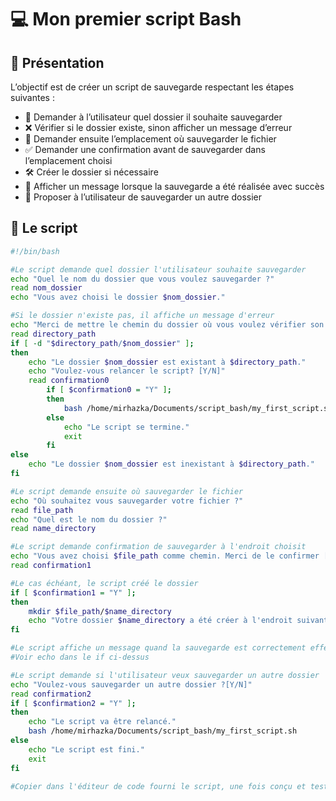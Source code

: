 # 💻 Mon premier script Bash
## 📌 Présentation

L’objectif est de créer un script de sauvegarde respectant les étapes suivantes :
- 📂 Demander à l’utilisateur quel dossier il souhaite sauvegarder
- ❌ Vérifier si le dossier existe, sinon afficher un message d’erreur
- 💾 Demander ensuite l’emplacement où sauvegarder le fichier
- ✅ Demander une confirmation avant de sauvegarder dans l’emplacement choisi
- 🛠️ Créer le dossier si nécessaire
- 🎉 Afficher un message lorsque la sauvegarde a été réalisée avec succès
- 🔄 Proposer à l’utilisateur de sauvegarder un autre dossier

## 📝 Le script

```bash
#!/bin/bash

#Le script demande quel dossier l'utilisateur souhaite sauvegarder
echo "Quel le nom du dossier que vous voulez sauvegarder ?"
read nom_dossier
echo "Vous avez choisi le dossier $nom_dossier."

#Si le dossier n'existe pas, il affiche un message d'erreur
echo "Merci de mettre le chemin du dossier où vous voulez vérifier son existance :"
read directory_path
if [ -d "$directory_path/$nom_dossier" ];
then
	echo "Le dossier $nom_dossier est existant à $directory_path."
	echo "Voulez-vous relancer le script? [Y/N]"
	read confirmation0
		if [ $confirmation0 = "Y" ];
		then
			bash /home/mirhazka/Documents/script_bash/my_first_script.sh
		else
			echo "Le script se termine."
			exit
		fi
else
	echo "Le dossier $nom_dossier est inexistant à $directory_path."
fi

#Le script demande ensuite où sauvegarder le fichier
echo "Où souhaitez vous sauvegarder votre fichier ?"
read file_path
echo "Quel est le nom du dossier ?"
read name_directory

#Le script demande confirmation de sauvegarder à l'endroit choisit
echo "Vous avez choisi $file_path comme chemin. Merci de le confirmer [Y/N]"
read confirmation1

#Le cas échéant, le script créé le dossier
if [ $confirmation1 = "Y" ];
then
	mkdir $file_path/$name_directory
	echo "Votre dossier $name_directory a été créer à l'endroit suivant $file_path."
fi

#Le script affiche un message quand la sauvegarde est correctement effectuée
#Voir echo dans le if ci-dessus

#Le script demande si l'utilisateur veux sauvegarder un autre dossier
echo "Voulez-vous sauvegarder un autre dossier ?[Y/N]"
read confirmation2
if [ $confirmation2 = "Y" ];
then
	echo "Le script va être relancé."
	bash /home/mirhazka/Documents/script_bash/my_first_script.sh
else
	echo "Le script est fini."
	exit
fi

#Copier dans l'éditeur de code fourni le script, une fois conçu et testé sur son ordinateur
```
